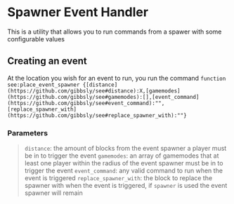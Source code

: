 # Spawner Event Handler

This is a utility that allows you to run commands from a spawer with some configurable values

## Creating an event

At the location you wish for an event to run, you run the command `function see:place_event_spawner {[distance](https://github.com/gibbsly/see#distance):X,[gamemodes](https://github.com/gibbsly/see#gamemodes):[],[event_command](https://github.com/gibbsly/see#event_command):"",[replace_spawner_with](https://github.com/gibbsly/see#replace_spawner_with):""}`

### Parameters

> `distance`: the amount of blocks from the event spawner a player must be in to trigger the event
> `gamemodes`: an array of gamemodes that at least one player within the radius of the event spawner must be in to trigger the event
> `event_command`: any valid command to run when the event is triggered
> `replace_spawner_with`: the block to replace the spawner with when the event is triggered, if `spawner` is used the event spawner will remain
